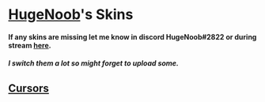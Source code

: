 # [HugeNoob](https://www.twitch.tv/hugenoobtwitch)'s Skins
#### If any skins are missing let me know in discord **HugeNoob#2822** or during stream [here](https://www.twitch.tv/hugenoobtwitch).
##### I switch them a lot so might forget to upload some.

## [Cursors](Addlinkhere)

